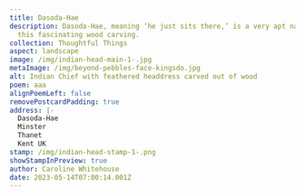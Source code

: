 ```yaml
---
title: Dasoda-Hae
description: Dasoda-Hae, meaning ‘he just sits there,’ is a very apt name for
  this fascinating wood carving.
collection: Thoughtful Things
aspect: landscape
image: /img/indian-head-main-1-.jpg
metaImage: /img/beyond-pebbles-face-kingsdo.jpg
alt: Indian Chief with feathered headdress carved out of wood
poem: aaa
alignPoemLeft: false
removePostcardPadding: true
address: |-
  Dasoda-Hae
  Minster
  Thanet
  Kent UK
stamp: /img/indian-head-stamp-1-.png
showStampInPreview: true
author: Caroline Whitehouse
date: 2023-05-14T07:00:14.001Z
---
```

